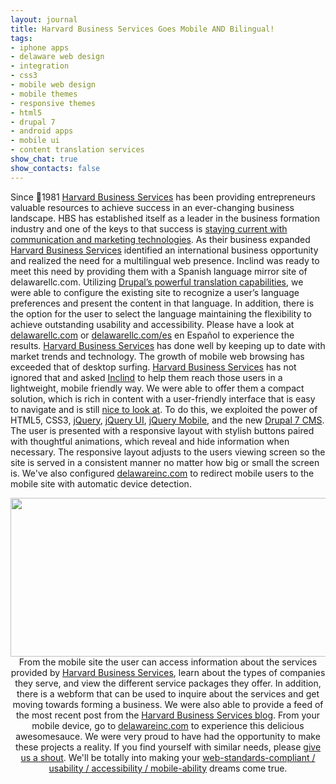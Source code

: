 ```yaml
---
layout: journal
title: Harvard Business Services Goes Mobile AND Bilingual!
tags: 
- iphone apps
- delaware web design
- integration
- css3
- mobile web design
- mobile themes
- responsive themes
- html5
- drupal 7
- android apps
- mobile ui
- content translation services
show_chat: true
show_contacts: false
---
```


Since 1981 <a href="http://www.delawareinc.com" target="_blank">Harvard Business Services</a> has been providing entrepreneurs valuable resources to achieve success in an ever-changing business landscape. HBS has established itself as a leader in the business formation industry and one of the keys to that success is <a href="http://www.inclind.com/cms/drupal-cms.htm">staying current with communication and marketing technologies</a>. As their business expanded <a href="http://www.delawareinc.com" target="_blank">Harvard Business Services</a> identified an international business opportunity and realized the need for a multilingual web presence. Inclind was ready to meet this need by providing them with a Spanish language mirror site of delawarellc.com. Utilizing <a href="http://www.inclind.com/cms/index.htm">Drupal&rsquo;s powerful translation capabilities</a>, we were able to configure the existing site to recognize a user&rsquo;s language preferences and present the content in that language. In addition, there is the option for the user to select the language maintaining the flexibility to achieve outstanding usability and accessibility. Please have a look at <a href="http://www.delawarellc.com" target="_blank">delawarellc.com</a> or <a href="http://www.delaware.com/es" target="_blank">delawarellc.com/es</a> en Español to experience the results. <a href="http://www.delawareinc.com" target="_blank">Harvard Business Services</a> has done well by keeping up to date with market trends and technology. The growth of mobile web browsing has exceeded that of desktop surfing. <a href="http://www.delawareinc.com" target="_blank">Harvard Business Services</a> has not ignored that and asked <a href="http://www.inclind.com">Inclind</a> to help them reach those users in a lightweight, mobile friendly way. We were able to offer them a compact solution, which is rich in content with a user-friendly interface that is easy to navigate and is still <a href="http://www.inclind.com/our-work/index.htm">nice to look at</a>. To do this, we exploited the power of HTML5, CSS3, <a href="http://www.jquery.com" target="_blank">jQuery</a>, <a href="http://www.jqueryui.com" target="_blank">jQuery UI</a>, <a href="http://www.jquerymobile.com" target="_blank">jQuery Mobile</a>, and the new <a href="http://drupal.org/7" target="_blank">Drupal 7 CMS</a>. The user is presented with a responsive layout with stylish buttons paired with thoughtful animations, which reveal and hide information when necessary. The responsive layout adjusts to the users viewing screen so the site is served in a consistent manner no matter how big or small the screen is. We&#39;ve also configured <a href="http://www.delawareinc.com" target="_blank">delawareinc.com</a> to redirect mobile users to the mobile site with automatic device detection. <p style="text-align: center; "><a href="http://m.delawareinc.com" target="_blank"><img alt="" src="/sites/default/files/dinc.jpg" style="width: 576px; height: 254px; " /></a> From the mobile site the user can access information about the services provided by <a href="http://www.delawareinc.com" target="_blank">Harvard Business Services</a>, learn about the types of companies they serve, and view the different service packages they offer. In addition, there is a webform that can be used to inquire about the services and get moving towards forming a business. We were also able to provide a feed of the most recent post from the <a href="http://www.delawareinc.com" target="_blank">Harvard Business Services blog</a>. From your mobile device, go to <a href="http://www.delawareinc.com" target="_blank">delawareinc.com</a> to experience this delicious awesomesauce. We were very proud to have had the opportunity to make these projects a reality. If you find yourself with similar needs, please <a href="http://www.inclind.com/contact-us.htm">give us a shout</a>. We&#39;ll be totally into making your <a href="http://www.inclind.com/cms/drupal-cms.htm">web-standards-compliant / usability / accessibility / mobile-ability</a> dreams come true.